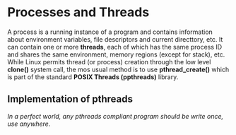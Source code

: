 # Processes and Threads

A process is a running instance of a program and contains information about environment variables, file descriptors and current directtory, etc.
It can contain one or more **threads**, each of which has the same process ID and shares the same environment, memory regions (except for stack), etc.
While Linux permits thread (or process) creation through the low level **clone()** system call, the mos usual method is to use **pthread_create()** which is part of the standard **POSIX Threads (ppthreads)** library.

## Implementation of pthreads
*In a perfect world, any pthreads compliant program should be write once, use anywhere*.

